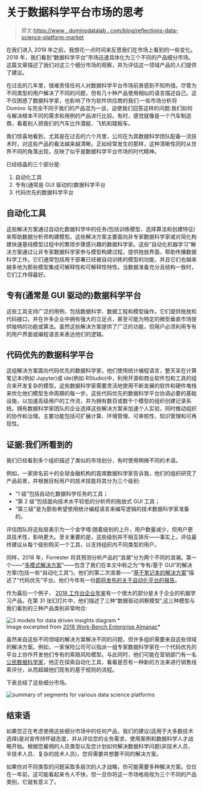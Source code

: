 # 关于数据科学平台市场的思考

> 原文:[https://www . dominodatalab . com/blog/reflections-data-science-platform-market](https://www.dominodatalab.com/blog/reflections-data-science-platform-market)

在我们进入 2019 年之前，我想花一点时间来反思我们在市场上看到的一些变化。2018 年，我们看到“数据科学平台”市场迅速具体化为三个不同的产品细分市场。这篇文章描述了我们对这三个细分市场的观察，并为评估这一领域产品的人们提供了建议。

在过去的几年里，很难责怪任何人对数据科学平台市场前景感到不知所措。尽管为不同类型的用户解决了不同的问题，但有几十种产品使用相似的语言描述自己。这不仅困惑了数据科学家，也影响了作为软件供应商的我们:一些市场分析将 Domino 与完全不同于我们的产品混为一谈，迫使我们回答这样的问题:我们如何与解决根本不同的需求和用例的产品进行比较。有时，感觉就像是一个汽车制造商，看着别人把我们的汽车比作潜艇、飞机和踏板车。

我们惊喜地看到，尤其是在过去的六个月里，公司在为其数据科学团队配备一流技术时，对这些产品的看法越来越清晰。正如经常发生的那样，这种清晰性同时从世界不同的角落出现，反映了似乎是数据科学平台市场的时代精神。

已经结晶的三个部分是:

1.  自动化工具
2.  专有(通常是 GUI 驱动的)数据科学平台
3.  代码优先的数据科学平台

## 自动化工具

这些解决方案通过自动化数据科学中的任务(包括训练模型、选择算法和创建特征)来帮助数据分析师构建模型。这些解决方案主要面向非专家数据科学家或对简化构建快速基线模型过程中的繁琐步骤感兴趣的数据科学家。这些“自动化机器学习”解决方案通过让非专家数据科学家参与模型构建过程，提供拖放界面，帮助传播数据科学工作。它们通常包括用于部署已经被自动训练的模型的功能，并且它们也越来越多地为那些模型集成可解释性和可解释性特性。当数据准备充分且结构一致时，它们工作得最好。

## 专有(通常是 GUI 驱动的)数据科学平台

这些工具支持广泛的用例，包括数据科学、数据工程和模型操作。它们提供拖放和代码接口，并在许多企业中拥有强大的立足点，甚至可能为特定的微型垂直市场提供独特的功能或算法。虽然这些解决方案提供了广泛的功能，但用户必须利用专有的用户界面或编程语言来表达他们的逻辑。

## 代码优先的数据科学平台

这组解决方案面向代码优先的数据科学家，他们使用统计编程语言，整天呆在计算笔记本(例如 Jupyter)或 ide(例如 RStudio)中，利用开源和商业软件包和工具的组合来开发复杂的模型。这些数据科学家需要灵活地使用不断发展的软件和硬件堆栈来优化他们模型生命周期的每一步。这些代码优先的数据科学平台协调必要的基础设施，以加速高级用户的工作流，并为拥有数百或数千个模型的组织创建记录系统。拥有数据科学家团队的企业选择这些解决方案来加速个人实验，同时推动组织的协作和治理。主要功能包括可扩展计算、环境管理、可审核性、知识管理和可再现性。

## 证据:我们所看到的

我们已经看到多个组织描述了类似的市场划分，有时使用稍微不同的术语。

例如，一家排名前十的全球金融机构的首席数据科学家告诉我，他们的组织研究了产品前景，并根据目标用户的技术技能将其分为三个级别:

*   “1 级”包括自动化数据科学任务的工具；
*   “第 2 级”包括面向技术水平较低的分析师的拖放式 GUI 工具；
*   “第三级”是为那些希望使用统计编程语言来编写逻辑的技术数据科学家准备的。

评估团队将这些层表示为一个金字塔:随着级别的上升，用户数量减少，但用户更具技术性，影响更大。至关重要的是，这些级别并不相互排斥——事实上，评估最终建议从每个级别购买一个工具，以支持组织内不同类型的用户。

同样，2018 年，Forrester 将其预测分析产品的“浪潮”分为两个不同的浪潮。第一个——“[多模式解决方案](https://www.forrester.com/report/The+Forrester+Wave+Multimodal+Predictive+Analytics+And+Machine+Learning+Solutions+Q3+2018/-/E-RES141374)”——包含了我们在本文中称之为“专有/基于 GUI”的解决方案(包括一些“自动化工具”)。他们的第二次浪潮——“[基于笔记本的解决方案](https://www.forrester.com/report/The+Forrester+Wave+NotebookBased+Predictive+Analytics+And+Machine+Learning+Solutions+Q3+2018/-/E-RES143219)”描述了“代码优先”平台。他们今年有一份[即将发布的关于自动化平台的报告](https://go.forrester.com/blogs/read-two-forrester-waves-on-machine-learning-solutions-for-data-science-teams/)。

作为最后一个例子， [2018 工作台企业年鉴](https://medium.com/work-bench/the-work-bench-enterprise-almanac-2018-edition-6796f3941337)有一个很大的部分是关于企业的机器学习产品。在第 31 张幻灯片中，他们描述了三种“数据驱动洞察模型”,这三种模型与我们看到的三种产品类别非常吻合:

![3 models for data driven insights diagram](../Images/4a07781ceda26a0620ec1de5c1f1c4b3.png) *                                                  Image excerpted from [2018 Work-Bench Enterprise Almanac](https://medium.com/work-bench/the-work-bench-enterprise-almanac-2018-edition-6796f3941337)*

虽然来自这些不同领域的解决方案解决不同的问题，但许多组织需要来自这些领域的解决方案。例如，一家保险公司可以指派一组专家数据科学家在一个代码优先的平台上协作开发他们专有的索赔风险模型。与此同时，他们可能在营销部门有一名[公民数据科学家](https://www.dominodatalab.com/blog/shattering-the-myth-of-the-citizen-data-scientist)，他正在探索自动化工具，看看是否有一种新的方法来进行销售线索评分，从而超越他们现有的基于规则的流程。

下表总结了这些细分市场。

![summary of segments for various data science platforms](../Images/235249e28cecfeeb6f0b2666bd9cd1a1.png)

## 结束语

如果您正在考虑使用这些细分市场中的任何产品，我们的建议(适用于大多数技术选择)是对宣传持怀疑态度，并从评估您的业务需求、使用案例和数据科学人才战略开始。根据您雇佣的人员类型以及您计划如何解决数据科学问题(非技术人员、半技术人员、复杂的技术人员)，您将需要并想要不同的解决方案。

如果你对不同类型的问题采取多层次的人才战略，你可能需要多种解决方案。仅仅在一年前，这可能看起来令人不快，但一旦你将这一市场格局视为三个不同的产品类别，它就有意义了。